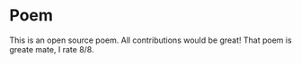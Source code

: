 # Poem
This is an open source poem. All contributions would be great!
That poem is greate mate, I rate 8/8.

